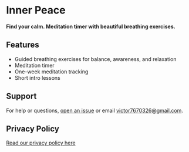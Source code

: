 # Inner Peace

**Find your calm. Meditation timer with beautiful breathing exercises.**

## Features
- Guided breathing exercises for balance, awareness, and relaxation
- Meditation timer
- One-week meditation tracking
- Short intro lessons

## Support
For help or questions, [open an issue](https://github.com/VictoryCATiii3/Inner_Peace/issues) or email victor7670326@gmail.com.

## Privacy Policy
[Read our privacy policy here](https://github.com/VictoryCATiii3/Inner_Peace/tree/main)
